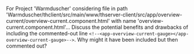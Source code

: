 For Project 'Warmduscher' considering file in path 'Warmduscher/thclient/src/main/www/thserver-client/src/app/overview-current/overview-current.component.html' with name 'overview-current.component.html'... 
Discuss the potential benefits and drawbacks of including the commented-out line `<!--<app-overview-current-gauge></app-overview-current-gauge>-->`. Why might it have been included but then commented out?